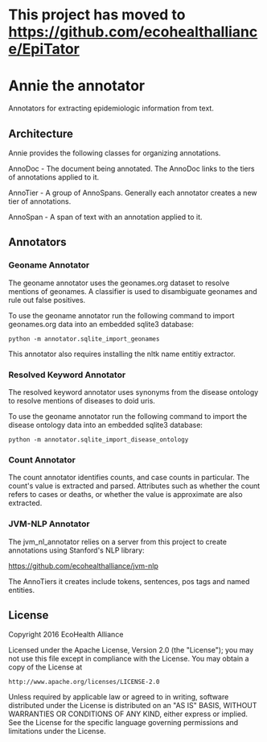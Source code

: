 # This project has moved to https://github.com/ecohealthalliance/EpiTator

# Annie the annotator

Annotators for extracting epidemiologic information from text.

## Architecture

Annie provides the following classes for organizing annotations.

AnnoDoc - The document being annotated. The AnnoDoc links to the tiers of annotations applied to it.

AnnoTier - A group of AnnoSpans. Generally each annotator creates a new tier of annotations.

AnnoSpan - A span of text with an annotation applied to it.

## Annotators

### Geoname Annotator

The geoname annotator uses the geonames.org dataset to resolve mentions of geonames.
A classifier is used to disambiguate geonames and rule out false positives.

To use the geoname annotator run the following command to import geonames.org
data into an embedded sqlite3 database:

```
python -m annotator.sqlite_import_geonames
```

This annotator also requires installing the nltk name entitiy extractor.

### Resolved Keyword Annotator

The resolved keyword annotator uses synonyms from the disease ontology to 
resolve mentions of diseases to doid uris.

To use the geoname annotator run the following command to import the disease ontology
data into an embedded sqlite3 database:

```
python -m annotator.sqlite_import_disease_ontology
```

### Count Annotator

The count annotator identifies counts, and case counts in particular.
The count's value is extracted and parsed. Attributes such as whether the count
refers to cases or deaths, or whether the value is approximate are also extracted.

### JVM-NLP Annotator

The jvm_nl_annotator relies on a server from this project to create annotations using Stanford's NLP library:

https://github.com/ecohealthalliance/jvm-nlp

The AnnoTiers it creates include tokens, sentences, pos tags and named entities.

## License
Copyright 2016 EcoHealth Alliance

Licensed under the Apache License, Version 2.0 (the "License");
you may not use this file except in compliance with the License.
You may obtain a copy of the License at

    http://www.apache.org/licenses/LICENSE-2.0

Unless required by applicable law or agreed to in writing, software
distributed under the License is distributed on an "AS IS" BASIS,
WITHOUT WARRANTIES OR CONDITIONS OF ANY KIND, either express or implied.
See the License for the specific language governing permissions and
limitations under the License.

